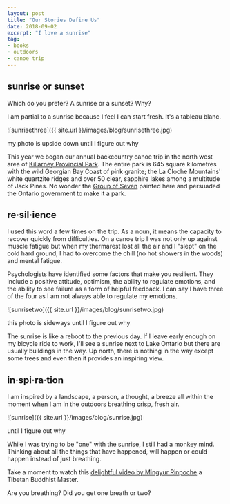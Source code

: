 ```yaml
---
layout: post
title: "Our Stories Define Us"
date: 2018-09-02   
excerpt: "I love a sunrise"
tag:
- books
- outdoors
- canoe trip
---
```


## sunrise or sunset

Which do you prefer? A sunrise or a sunset? Why?

I am partial to a sunrise because I feel I can start fresh. It's a tableau blanc.

![sunrisethree]({{ site.url }}/images/blog/sunrisethree.jpg)

my photo is upside down until I figure out why

This year we began our annual backcountry canoe trip in the north west area of [Killarney Provincial Park](https://www.ontarioparks.com/park/killarney). The entire park is 645 square kilometres with the wild Georgian Bay Coast of pink granite; the La Cloche Mountains' white quartzite ridges and over 50 clear, sapphire lakes among a multitude of Jack Pines. No wonder the [Group of Seven](https://www.thecanadianencyclopedia.ca/en/article/group-of-seven/) painted here and persuaded the Ontario government to make it a park.

## re·sil·ience

I used this word a few times on the trip. As a noun, it means the capacity to recover quickly from difficulties. On a canoe trip I was not only up against muscle fatigue but when my thermarest lost all the air and I "slept" on the cold hard ground, I had to overcome the chill (no hot showers in the woods) and mental fatigue.

Psychologists have identified some factors that make you resilient. They include a positive attitude, optimism, the ability to regulate emotions, and the ability to see failure as a form of helpful feedback. I can say I have three of the four as I am not always able to regulate my emotions.

![sunrisetwo]({{ site.url }}/images/blog/sunrisetwo.jpg)

this photo is sideways until I figure out why

The sunrise is like a reboot to the previous day. If I leave early enough on my bicycle ride to work, I'll see a sunrise next to Lake Ontario but there are usually buildings in the way. Up north, there is nothing in the way except some trees and even then it provides an inspiring view.

## in·spi·ra·tion

I am inspired by a landscape, a person, a thought, a breeze all within the moment when I am in the outdoors breathing crisp, fresh air.

![sunrise]({{ site.url }}/images/blog/sunrise.jpg)

until I figure out why

While I was trying to be "one" with the sunrise, I still had a monkey mind. Thinking about all the things that have happened, will happen or could happen instead of just breathing.

Take a moment to watch this [delightful video by Mingyur Rinpoche](https://youtu.be/n6pMbRiSBPs) a Tibetan Buddhist Master.

Are you breathing? Did you get one breath or two?  
